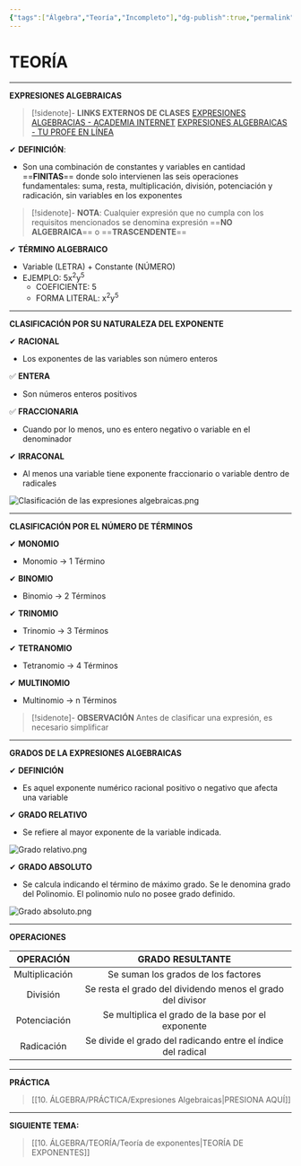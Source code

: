 ```yaml
---
{"tags":["Álgebra","Teoría","Incompleto"],"dg-publish":true,"permalink":"/10-algebra/teoria/expresiones-algebraicas/","dgPassFrontmatter":true}
---
```


# TEORÍA
---
**EXPRESIONES ALGEBRAICAS** 

>[!sidenote]- **LINKS EXTERNOS DE CLASES** 
>[EXPRESIONES ALGEBRACIAS - ACADEMIA INTERNET](https://www.youtube.com/watch?v=xrqZlDUhsM4) 
>[EXPRESIONES ALGEBRAICAS - TU PROFE EN LÍNEA](https://youtube.com/playlist?list=PLcmF8NK27xVhbhKKxuspsDiAiUAL-J235&si=tZdiiA-VGXwoly8y)

✔ **DEFINICIÓN**:
- Son una combinación de constantes y variables en cantidad ==**FINITAS**== donde solo intervienen las seis operaciones fundamentales: suma, resta, multiplicación, división, potenciación y radicación, sin variables en los exponentes

>[!sidenote]- **NOTA**: 
Cualquier expresión que no cumpla con los requisitos mencionados se denomina expresión ==**NO ALGEBRAICA**== o ==**TRASCENDENTE**==

✔ **TÉRMINO ALGEBRAICO**
- Variable (LETRA) + Constante (NÚMERO)
- EJEMPLO: 5x<sup>2</sup>y<sup>5</sup> 
	- COEFICIENTE: 5
	- FORMA LITERAL: x<sup>2</sup>y<sup>5</sup> 

---
**CLASIFICACIÓN POR SU NATURALEZA DEL EXPONENTE**

✔ **RACIONAL**
- Los exponentes de las variables son número enteros

✅ **ENTERA**
- Son números enteros positivos

✅ **FRACCIONARIA**
- Cuando por lo menos, uno es entero negativo o variable en el denominador

✔ **IRRACONAL**
- Al menos una variable tiene exponente fraccionario o variable dentro de radicales

![Clasificación de las expresiones algebraicas.png](/img/user/1.%20ELEMENTOS%20GR%C3%81FICOS/Clasificaci%C3%B3n%20de%20las%20expresiones%20algebraicas.png)

---
**CLASIFICACIÓN POR EL NÚMERO DE TÉRMINOS**

✔ **MONOMIO**
- Monomio → 1 Término

✔ **BINOMIO**
- Binomio → 2 Términos

✔ **TRINOMIO**
- Trinomio → 3 Términos

✔ **TETRANOMIO**
- Tetranomio → 4 Términos  

✔ **MULTINOMIO**
- Multinomio → n Términos 

>[!sidenote]- **OBSERVACIÓN** 
Antes de clasificar una expresión, es necesario simplificar

---
**GRADOS DE LA EXPRESIONES ALGEBRAICAS**

✔ **DEFINICIÓN**
- Es aquel exponente numérico racional positivo o negativo que afecta una variable

✔ **GRADO RELATIVO** 
- Se refiere al mayor exponente de la variable indicada.

![Grado relativo.png](/img/user/1.%20ELEMENTOS%20GR%C3%81FICOS/Grado%20relativo.png)

✔ **GRADO ABSOLUTO** 
- Se calcula indicando el término de máximo grado. Se le denomina grado del Polinomio. El polinomio nulo no posee grado definido.

![Grado absoluto.png](/img/user/1.%20ELEMENTOS%20GR%C3%81FICOS/Grado%20absoluto.png)

---
**OPERACIONES**

|   OPERACIÓN    |                       GRADO RESULTANTE                       |
|:--------------:|:------------------------------------------------------------:|
| Multiplicación |             Se suman los grados de los factores              |
|    División    |  Se resta el grado del dividendo menos el grado del divisor  |
|  Potenciación  |      Se multiplica el grado de la base por el exponente      |
|   Radicación   | Se divide el grado del radicando entre el índice del radical |

---
**PRÁCTICA**
>[[10. ÁLGEBRA/PRÁCTICA/Expresiones Algebraicas\|PRESIONA AQUÍ]]

---
**SIGUIENTE TEMA:** 
>[[10. ÁLGEBRA/TEORÍA/Teoría de exponentes\|TEORÍA DE EXPONENTES]]





